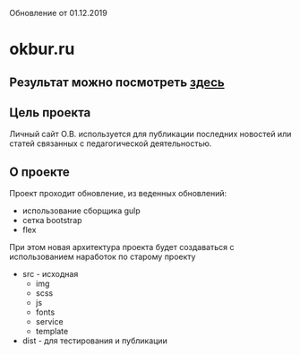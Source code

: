 Обновление от 01.12.2019
# okbur.ru

Результат можно посмотреть [здесь](http://okbur.ru)
---
## Цель проекта

Личный сайт О.В. используется для публикации последних новостей или статей связанных с педагогической деятельностью.

## О проекте
Проект проходит обновление, из веденных обновлений:
* использование сборщика gulp
* сетка bootstrap
* flex

При этом новая архитектура проекта будет создаваться с использованием наработок по старому проекту
* src - исходная
  - img
  - scss
  - js
  - fonts
  - service
  - template
* dist - для тестирования и публикации
